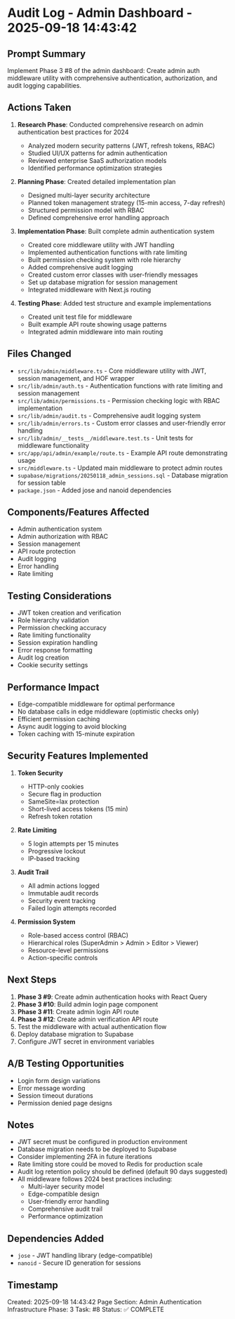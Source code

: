 # Audit Log - Admin Dashboard - 2025-09-18 14:43:42

## Prompt Summary
Implement Phase 3 #8 of the admin dashboard: Create admin auth middleware utility with comprehensive authentication, authorization, and audit logging capabilities.

## Actions Taken
1. **Research Phase**: Conducted comprehensive research on admin authentication best practices for 2024
   - Analyzed modern security patterns (JWT, refresh tokens, RBAC)
   - Studied UI/UX patterns for admin authentication
   - Reviewed enterprise SaaS authorization models
   - Identified performance optimization strategies

2. **Planning Phase**: Created detailed implementation plan
   - Designed multi-layer security architecture
   - Planned token management strategy (15-min access, 7-day refresh)
   - Structured permission model with RBAC
   - Defined comprehensive error handling approach

3. **Implementation Phase**: Built complete admin authentication system
   - Created core middleware utility with JWT handling
   - Implemented authentication functions with rate limiting
   - Built permission checking system with role hierarchy
   - Added comprehensive audit logging
   - Created custom error classes with user-friendly messages
   - Set up database migration for session management
   - Integrated middleware with Next.js routing

4. **Testing Phase**: Added test structure and example implementations
   - Created unit test file for middleware
   - Built example API route showing usage patterns
   - Integrated admin middleware into main routing

## Files Changed
- `src/lib/admin/middleware.ts` - Core middleware utility with JWT, session management, and HOF wrapper
- `src/lib/admin/auth.ts` - Authentication functions with rate limiting and session management
- `src/lib/admin/permissions.ts` - Permission checking logic with RBAC implementation
- `src/lib/admin/audit.ts` - Comprehensive audit logging system
- `src/lib/admin/errors.ts` - Custom error classes and user-friendly error handling
- `src/lib/admin/__tests__/middleware.test.ts` - Unit tests for middleware functionality
- `src/app/api/admin/example/route.ts` - Example API route demonstrating usage
- `src/middleware.ts` - Updated main middleware to protect admin routes
- `supabase/migrations/20250118_admin_sessions.sql` - Database migration for session table
- `package.json` - Added jose and nanoid dependencies

## Components/Features Affected
- Admin authentication system
- Admin authorization with RBAC
- Session management
- API route protection
- Audit logging
- Error handling
- Rate limiting

## Testing Considerations
- JWT token creation and verification
- Role hierarchy validation
- Permission checking accuracy
- Rate limiting functionality
- Session expiration handling
- Error response formatting
- Audit log creation
- Cookie security settings

## Performance Impact
- Edge-compatible middleware for optimal performance
- No database calls in edge middleware (optimistic checks only)
- Efficient permission caching
- Async audit logging to avoid blocking
- Token caching with 15-minute expiration

## Security Features Implemented
1. **Token Security**
   - HTTP-only cookies
   - Secure flag in production
   - SameSite=lax protection
   - Short-lived access tokens (15 min)
   - Refresh token rotation

2. **Rate Limiting**
   - 5 login attempts per 15 minutes
   - Progressive lockout
   - IP-based tracking

3. **Audit Trail**
   - All admin actions logged
   - Immutable audit records
   - Security event tracking
   - Failed login attempts recorded

4. **Permission System**
   - Role-based access control (RBAC)
   - Hierarchical roles (SuperAdmin > Admin > Editor > Viewer)
   - Resource-level permissions
   - Action-specific controls

## Next Steps
1. **Phase 3 #9**: Create admin authentication hooks with React Query
2. **Phase 3 #10**: Build admin login page component
3. **Phase 3 #11**: Create admin login API route
4. **Phase 3 #12**: Create admin verification API route
5. Test the middleware with actual authentication flow
6. Deploy database migration to Supabase
7. Configure JWT secret in environment variables

## A/B Testing Opportunities
- Login form design variations
- Error message wording
- Session timeout durations
- Permission denied page designs

## Notes
- JWT secret must be configured in production environment
- Database migration needs to be deployed to Supabase
- Consider implementing 2FA in future iterations
- Rate limiting store could be moved to Redis for production scale
- Audit log retention policy should be defined (default 90 days suggested)
- All middleware follows 2024 best practices including:
  - Multi-layer security model
  - Edge-compatible design
  - User-friendly error handling
  - Comprehensive audit trail
  - Performance optimization

## Dependencies Added
- `jose` - JWT handling library (edge-compatible)
- `nanoid` - Secure ID generation for sessions

## Timestamp
Created: 2025-09-18 14:43:42
Page Section: Admin Authentication Infrastructure
Phase: 3
Task: #8
Status: ✅ COMPLETE